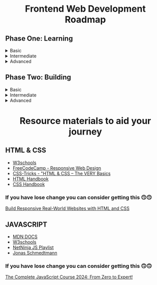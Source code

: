 # <p align="center">Frontend Web Development Roadmap</p>

## Phase One: Learning

<details>
<summary>Basic</summary>

## 1. Get familiar with an editor (Visual Studio Code Recommended)

## Setting Up Visual Studio Code

  Getting up and running with Visual Studio Code is quick and easy. It is a small download so you can install in a matter of minutes.

### Installation on Windows

  1. Download the [Visual Studio Code Installer](https://code.visualstudio.com/docs?dv=win) for windows.
  2. Once it is downloaded, run the installer `VSCodeUserSetup-{version}.exe`. This will only take a minute.  
  3. By default, VS Code is installed under `C:\Users\{Username}\AppData\Local\Programs\Microsoft VS Code`.

  Make sure to restart your console after the installation as setup will add Visual Studio Code to your `%PATH%`, so from the console you can type 'code .' to open VS Code on that folder. 
  This is so that the `%PATH%` environmental variable can take effect.
  **Alternatively you can also download a [Zip Archive](https://code.visualstudio.com/docs/?dv=winzip), extract it and run the code from there.**

### Installation on macOS

  1. [Download Visual Studio Code](https://code.visualstudio.com/docs?dv=osx) for macOS.
  2. Open the browser's download list and locate the downloaded app or archive.
  3. If archive, extract the archive contents. Use double-click for some browsers or select the 'magnifying glass' icon with Safari.
  4. Drag `Visual Studio Code.app` to the **Applications** folder, making it available in the macOS Launchpad.
  5. Open VS Code from the **Applications** folder, by double clicking the icon.
  6. Add VS Code to your Dock by right-clicking on the icon, located in the Dock, to bring up the context menu and choosing **Options, Keep in Dock**.

  **Launching from the command line**.

  -Launch VS Code.
  -Open the Command Palette `Cmd+Shift+P` and type 'shell command' to find the **Shell Command: Install 'code' command in PATH** command.
  ![shell-command-image](/shell-command.png)
  -Restart the terminal for the new `$PATH` value to take effect. You'll be able to type 'code .' in any folder to start editing files in that folder.

  **Note:** If you still have the old `code` alias in your `.bash_profile `(or equivalent) from an early VS Code version, remove it and replace it by executing the `Shell Command: Install 'code' command in PATH` command. 

### Installation on Linux

  See the [Download Visual Studio](https://code.visualstudio.com/download) Code page for a complete list of available installation options.

#### Debian and Ubuntu based distributions
  
  The easiest way to install Visual Studio Code for Debian/Ubuntu based distributions is to download and install the [.deb package (64-bit)](https://go.microsoft.com/fwlink/?LinkID=760868), either through the graphical software center if it's available, or through the command line with:
  
  ```
    sudo apt install ./<file>.deb

    # If you're on an older Linux distribution, you will need to run this instead:
    # sudo dpkg -i <file>.deb
    # sudo apt-get install -f # Install dependencies
  ```

  Note that other binaries are also available on the [VS Code download page](https://code.visualstudio.com/download).

  Installing the .deb package will prompt to install the apt repository and signing key to enable auto-updating using the system's package manager. To automatically install the apt repository and signing key, such as on a non-interactive terminal, run the following command first:

  ``` 
    echo "code code/add-microsoft-repo boolean true" | sudo debconf-set-selections
  ```

  The apt repository and key can also be installed manually with the following script:

  ```
    sudo apt-get install wget gpg
    wget -qO- https://packages.microsoft.com/keys/microsoft.asc | gpg --dearmor > packages.microsoft.gpg
    sudo install -D -o root -g root -m 644 packages.microsoft.gpg /etc/apt/keyrings/packages.microsoft.gpg
    echo "deb [arch=amd64,arm64,armhf signed-by=/etc/apt/keyrings/packages.microsoft.gpg] https://packages.microsoft.com/repos/code stable main" |sudo tee /etc/apt/sources.list.d/vscode.list > /dev/null
    rm -f packages.microsoft.gpg

  ```

  Then update the package cache and install the package using:
  ```
    sudo apt install apt-transport-https
    sudo apt update
    sudo apt install code # or code-insiders

  ```

  **For other distributions, [check out this page](https://code.visualstudio.com/docs/setup/linux) for more info.**


**2. HTML5**
  - HTML Structure
  - Tags & Elements

**3. CSS3**
  - Basic Styling
  - Learn about adding colors and typography 
  - Learn how Class and IDs work with HTML tags
  - Learn about Pseudo Classes

**4. JavaScript**
  - JS Output
  - JS Statements
  - JS Logical Conditions 
  - JS Syntax
  - JS Comments
  - JS Variables, Let & Const
  - JS Operators (+, -, x, ÷)
  - JS Data Types
</details>
<details>
<summary>Intermediate</summary>

**1. HTML**
- HTML Forms
- HTML Canvas
- SVG
- Adding Media (Video, Audio, Embeds)

**2. CSS**
- Styling Forms
- Attributes Selectors
- Measurement Units (px, rem, em, %, vh, vw)
- Layout
- CSS Variables
- Using Web Fonts
- Responsiveness

**3. JavaScript**
- JS Loops
- JS Objects
- JS Classes
- JS Events
- JS Functions
- JS Strings and Numbers (Methods)
- JS Arrays
- JS Dates
- Math
- JS Scope
- JS Hoisting
- DOM Manipulation Basics

**4. Git & GitHub**
- Creating/Initialising a Repo
- Commits
- Push & Pull
- Pull/merge Requests
- Branches

</details>
<details>
<summary>Advanced</summary>

**1. Javascript**
- Arrow Functions
- Destructuring
- Spread and Rest Operators
- Promises and Async/Await
- Modules (import/export)

**2. React.js Basics**
- JSX
- Components
- Props and State
- Hooks: e.g useEffect, useState
- Events in React
- Simple Routing with React Router

</details>

## Phase Two: Building

<details>
<summary>Basic</summary>

- Simple Recipe App
- Dog Photo App
- Pricing component for a physical product
</details>
<details>
<summary>Intermediate</summary>

- Clone a popular website 
- Weather App
- Tip Calculator
- Random fun facts website
</details>
<details>
<summary>Advanced</summary>

- [IP Address Tracker](https://www.frontendmentor.io/challenges/ip-address-tracker-I8-0yYAH0)
- [Multi-step form](https://www.frontendmentor.io/challenges/multistep-form-YVAnSdqQBJ)

### Challenge Yourself Further
** Work on the following projects to enhance your React skills. These projects can also be implemented using HTML, CSS, and JavaScript, providing ample opportunities to practice and improve.**

- [Space tourism multi-page website](https://www.frontendmentor.io/challenges/space-tourism-multipage-website-gRWj1URZ3)
- [REST Countries API with color theme switcher](https://www.frontendmentor.io/challenges/rest-countries-api-with-color-theme-switcher-5cacc469fec04111f7b848ca)
- [Rock, Paper, Scissors game](https://www.frontendmentor.io/challenges/rock-paper-scissors-game-pTgwgvgH)

** To get started, visit [frontend mentor](https://www.frontendmentor.io/home), create an account and dive into these projects.**
</details>


# <p align="center"> Resource materials to aid your journey </p>

## HTML & CSS
  - [W3schools](https://www.w3schools.com/html/)
  - [FreeCodeCamp - Responsive Web Design](https://www.freecodecamp.org/learn/responsive-web-design/basic-html-and-html5/)
  - [CSS-Tricks - "HTML & CSS – The VERY Basics]( https://css-tricks.com/video-screencasts/58-html-css-the-very-basics/)
  - [HTML Handbook](https://flaviocopes.com/page/html-handbook)
  - [CSS Handbook](https://flaviocopes.com/page/css-handbook)

### If you have lose change you can consider getting this 🙃🙃
  [Build Responsive Real-World Websites with HTML and CSS](https://www.udemy.com/course/design-and-develop-a-killer-website-with-html5-and-css3/)

## JAVASCRIPT
  - [MDN DOCS](https://developer.mozilla.org/en-US/docs/Web/JavaScript)
  - [W3schools](https://www.w3schools.com/js/default.asp)
  - [NetNinja JS Playlist](https://www.youtube.com/watch?v=qoSksQ4s_hg&list=PL4cUxeGkcC9i9Ae2D9Ee1RvylH38dKuET)
  - [Jonas Schmedtmann]()

### If you have lose change you can consider getting this 🙃🙃
  [The Complete JavaScript Course 2024: From Zero to Expert!](https://www.udemy.com/course/the-complete-javascript-course/)



<!-- content credits to Fueler, FCC, TheOdinProject and WebDevSimplified -->
